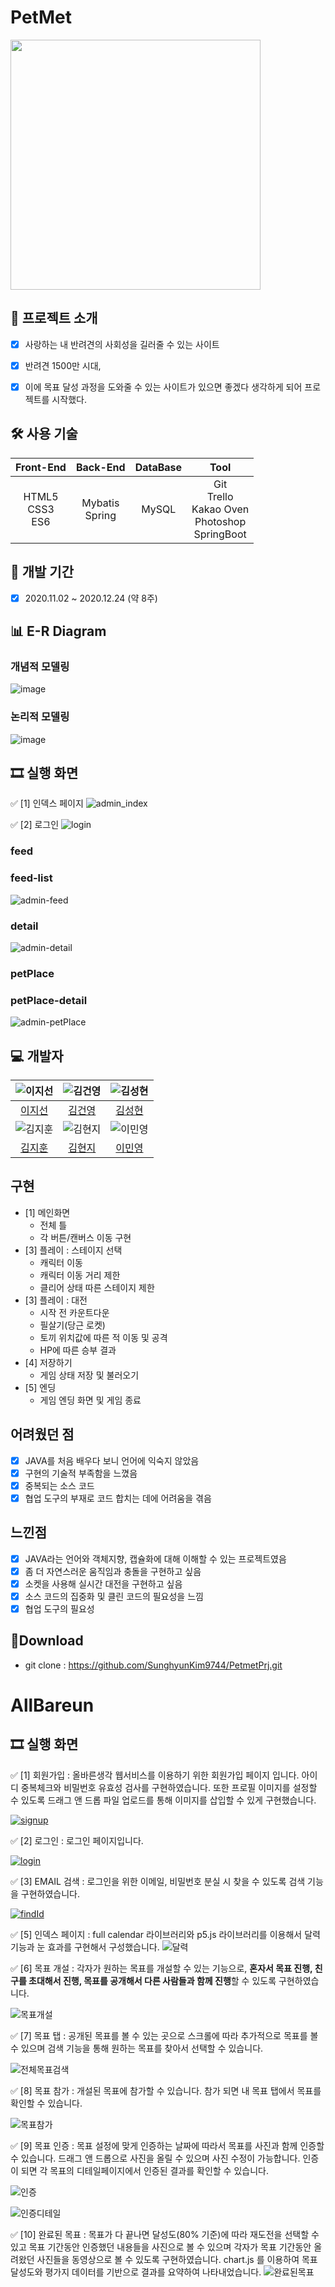 # PetMet
<img align="center" style="width:400px;margin:0 auto;" src="WebContent/images/logo.png"/>

## 📑 프로젝트 소개
- [x] 사랑하는 내 반려견의 사회성을 길러줄 수 있는 사이트
- [x] 반려견 1500만 시대, 
- [x] 이에 목표 달성 과정을 도와줄 수 있는 사이트가 있으면 좋겠다 생각하게 되어 프로젝트를 시작했다.


## 🛠 사용 기술

| Front-End      | Back-End       | DataBase | Tool                                       |
| :------------: | :------------: | :------: | :----------------------------------------: |
| HTML5<br>CSS3<br>ES6 | Mybatis<br>Spring | MySQL    | Git<br>Trello<br>Kakao Oven<br>Photoshop<br>SpringBoot |


## 📅 개발 기간
- [x] 2020.11.02 ~ 2020.12.24 (약 8주)


## 📊 E-R Diagram
### 개념적 모델링
![image](https://user-images.githubusercontent.com/46362346/104829346-33209e80-58b6-11eb-9199-1deedfff3b97.png)

### 논리적 모델링
![image](https://user-images.githubusercontent.com/46362346/104829347-3a47ac80-58b6-11eb-8cb4-ce0631a26bb3.png)


## 🎞 실행 화면
✅ [1] 인덱스 페이지
![admin_index](https://user-images.githubusercontent.com/46362346/104574568-8669d580-5699-11eb-8cd6-2b1c5afddfc1.png)

✅ [2] 로그인
![login](https://user-images.githubusercontent.com/46362346/104574555-836ee500-5699-11eb-860c-0fc742720021.png)

<h3>feed</h3>
<h3>feed-list</h3>

![admin-feed](https://user-images.githubusercontent.com/46362346/104574577-879b0280-5699-11eb-8a37-145a6249d2bd.png)

<h3>detail</h3>

![admin-detail](https://user-images.githubusercontent.com/46362346/104574580-88cc2f80-5699-11eb-9017-51cf5c8876aa.png)

<h3>petPlace</h3>
<h3>petPlace-detail</h3>

![admin-petPlace](https://user-images.githubusercontent.com/46362346/104574584-8964c600-5699-11eb-8b66-feae668e6ead.png)


## 💻 개발자
| ![이지선](https://avatars.githubusercontent.com/u/46362346?s=400&u=d47a0743bd454f2ca5af156640e3ab38afa17585&v=4) | ![김건영](https://avatars.githubusercontent.com/u/57395045?s=400&v=4) | ![김성현](https://avatars.githubusercontent.com/u/70308853?s=400&v=4) |
| :---------------: | :---------------: | :---------------: |
| [이지선](https://github.com/jsl0319) | [김건영](https://github.com/aengun) | [김성현](https://github.com/SunghyunKim9744)|
| ![김지훈](https://avatars.githubusercontent.com/u/73972987?s=400&v=4) | ![김현지](https://avatars.githubusercontent.com/u/55617281?s=400&u=45166515684d080b5782457babcc6920191823ee&v=4) | ![이민영](https://avatars.githubusercontent.com/u/67457956?s=400&u=09eff39e888312529b4db01ed16ba04ab4418522&v=4) |
| [김지훈](https://github.com/recordtve)| [김현지](https://github.com/iamhyunji) | [이민영](https://github.com/min-96)|


## 구현
  * [1] 메인화면
  	- 전체 틀
  	- 각 버튼/캔버스 이동 구현
  * [3] 플레이 : 스테이지 선택
  	- 캐릭터 이동
  	- 캐릭터 이동 거리 제한
  	- 클리어 상태 따른 스테이지 제한
  * [3] 플레이 : 대전
  	- 시작 전 카운트다운
  	- 필살기(당근 로켓)
  	- 토끼 위치값에 따른 적 이동 및 공격
  	- HP에 따른 승부 결과
  * [4] 저장하기
  	- 게임 상태 저장 및 불러오기
  * [5] 엔딩
	- 게임 엔딩 화면 및 게임 종료
    
## 어려웠던 점
  - [x] JAVA를 처음 배우다 보니 언어에 익숙지 않았음
  - [x] 구현의 기술적 부족함을 느꼈음
  - [x] 중복되는 소스 코드
  - [x] 협업 도구의 부재로 코드 합치는 데에 어려움을 겪음

## 느낀점
  - [x] JAVA라는 언어와 객체지향, 캡슐화에 대해 이해할 수 있는 프로젝트였음
  - [x] 좀 더 자연스러운 움직임과 충돌을 구현하고 싶음
  - [x] 소켓을 사용해 실시간 대전을 구현하고 싶음
  - [x] 소스 코드의 집중화 및 클린 코드의 필요성을 느낌
  - [x] 협업 도구의 필요성
  
## 💼Download
- git clone : https://github.com/SunghyunKim9744/PetmetPrj.git


# AllBareun

## 🎞 실행 화면

✅ [1] 회원가입 : 올바른생각 웹서비스를 이용하기 위한 회원가입 페이지 입니다.  아이디 중복체크와 비밀번호 유효성 검사를 구현하였습니다. 또한 프로필 이미지를 설정할 수 있도록 드래그 앤 드롭 파일 업로드를 통해 이미지를 삽입할 수 있게 구현했습니다.

[![signup](https://github.com/cyon13/AllBareun/raw/master/src/main/resources/static/images/video/reg.gif)](https://github.com/cyon13/AllBareun/blob/master/src/main/resources/static/images/video/reg.gif)

✅ [2] 로그인 :  로그인 페이지입니다.

[![login](https://github.com/cyon13/AllBareun/raw/master/src/main/resources/static/images/video/login.gif)](https://github.com/cyon13/AllBareun/blob/master/src/main/resources/static/images/video/login.gif)

✅ [3] EMAIL 검색 : 로그인을 위한 이메일, 비밀번호 분실 시 찾을 수 있도록 검색 기능을 구현하였습니다.

[![findId](https://github.com/cyon13/AllBareun/raw/master/src/main/resources/static/images/video/findId.gif)](https://github.com/cyon13/AllBareun/blob/master/src/main/resources/static/images/video/findId.gif)

✅ [5] 인덱스 페이지 : full calendar 라이브러리와 p5.js 라이브러리를 이용해서 달력기능과 눈 효과를 구현해서 구성했습니다.
![달력](https://user-images.githubusercontent.com/35316595/108858471-89100100-762f-11eb-88a2-4c6dcb4082f5.gif)

✅ [6] 목표 개설 : 각자가 원하는 목표를 개설할 수 있는 기능으로, **혼자서 목표 진행, 친구를 초대해서 진행, 목표를 공개해서 다른 사람들과 함께 진행**할 수 있도록 구현하였습니다. 

![목표개설](https://user-images.githubusercontent.com/35316595/108858794-eb690180-762f-11eb-8f9a-a3ad1539aba3.gif)


✅ [7] 목표 탭 : 공개된 목표를 볼 수 있는 곳으로 스크롤에 따라 추가적으로 목표를 볼 수 있으며 검색 기능을 통해 원하는 목표를 찾아서 선택할 수 있습니다.

 ![전체목표검색](https://user-images.githubusercontent.com/35316595/108859065-308d3380-7630-11eb-9190-1c5ab226a837.gif)


✅ [8] 목표 참가 : 개설된 목표에 참가할 수 있습니다. 참가 되면 내 목표 탭에서 목표를 확인할 수 있습니다.

![목표참가](https://user-images.githubusercontent.com/35316595/108856661-a04def00-762d-11eb-9833-b4c1c2a21b5a.gif)


✅ [9] 목표 인증  : 목표 설정에 맞게 인증하는 날짜에 따라서 목표를 사진과 함께 인증할 수 있습니다. 드래그 앤 드롭으로 사진을 올릴 수 있으며 사진 수정이 가능합니다. 인증이 되면 각 목표의 디테일페이지에서 인증된 결과를 확인할 수 있습니다.

![인증](https://user-images.githubusercontent.com/35316595/108856599-94fac380-762d-11eb-8ba7-413789860bd1.gif)


![인증디테일](https://user-images.githubusercontent.com/35316595/108856535-844a4d80-762d-11eb-86e4-887e59339201.gif)


✅ [10] 완료된 목표 : 목표가 다 끝나면 달성도(80% 기준)에 따라 재도전을 선택할 수 있고 목표 기간동안 인증했던 내용들을 사진으로 볼 수 있으며 각자가 목표 기간동안 올려왔던 사진들을 동영상으로 볼 수 있도록 구현하였습니다. chart.js 를 이용하여 목표 달성도와 평가지 데이터를 기반으로 결과를 요약하여 나타내었습니다.
![완료된목표](https://user-images.githubusercontent.com/35316595/108859292-6b8f6700-7630-11eb-94da-1a66f21cb57a.gif)

